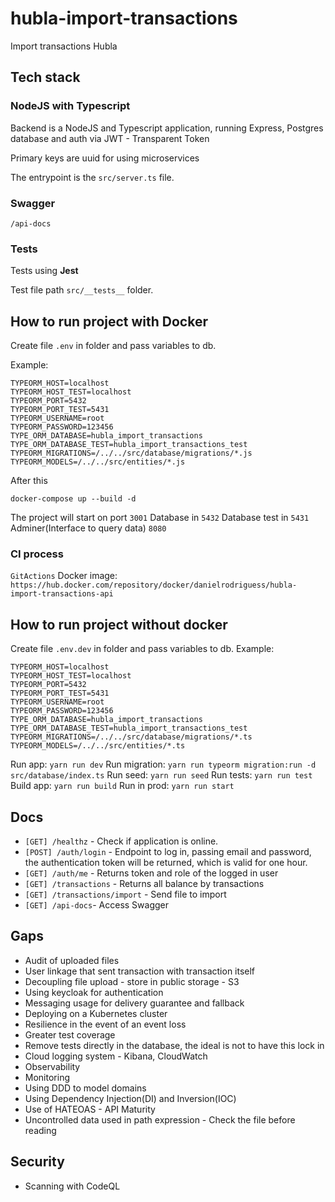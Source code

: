 # hubla-import-transactions

Import transactions Hubla

## Tech stack

### NodeJS with Typescript
Backend is a NodeJS and Typescript application, running Express, Postgres database and auth via JWT - Transparent Token

Primary keys are uuid for using microservices

The entrypoint is the `src/server.ts` file.

### Swagger
`/api-docs`

### Tests
Tests using **Jest**

Test file path `src/__tests__` folder.


## How to run project with Docker
Create file `.env` in folder and pass variables to db.

Example:
```
TYPEORM_HOST=localhost
TYPEORM_HOST_TEST=localhost
TYPEORM_PORT=5432
TYPEORM_PORT_TEST=5431
TYPEORM_USERNAME=root
TYPEORM_PASSWORD=123456
TYPE_ORM_DATABASE=hubla_import_transactions
TYPE_ORM_DATABASE_TEST=hubla_import_transactions_test
TYPEORM_MIGRATIONS=/../../src/database/migrations/*.js
TYPEORM_MODELS=/../../src/entities/*.js
```
After this
```
docker-compose up --build -d
```
The project will start on port `3001`
Database in `5432`
Database test in `5431`
Adminer(Interface to query data) `8080`

### CI process
`GitActions`
Docker image: `https://hub.docker.com/repository/docker/danielrodriguess/hubla-import-transactions-api`

## How to run project without docker
Create file `.env.dev` in folder and pass variables to db.
Example:
```
TYPEORM_HOST=localhost
TYPEORM_HOST_TEST=localhost
TYPEORM_PORT=5432
TYPEORM_PORT_TEST=5431
TYPEORM_USERNAME=root
TYPEORM_PASSWORD=123456
TYPE_ORM_DATABASE=hubla_import_transactions
TYPE_ORM_DATABASE_TEST=hubla_import_transactions_test
TYPEORM_MIGRATIONS=/../../src/database/migrations/*.ts
TYPEORM_MODELS=/../../src/entities/*.ts
```
Run app: `yarn run dev`
Run migration: `yarn run typeorm migration:run -d src/database/index.ts`
Run seed: `yarn run seed`
Run tests: `yarn run test`
Build app: `yarn run build`
Run in prod: `yarn run start`

## Docs
- `[GET] /healthz` - Check if application is online.
- `[POST] /auth/login` - Endpoint to log in, passing email and password, the authentication token will be returned, which is valid for one hour.
- `[GET] /auth/me` - Returns token and role of the logged in user
- `[GET] /transactions` - Returns all balance by transactions
- `[GET] /transactions/import` - Send file to import
- `[GET] /api-docs`- Access Swagger

## Gaps
- Audit of uploaded files
- User linkage that sent transaction with transaction itself
- Decoupling file upload - store in public storage - S3
- Using keycloak for authentication
- Messaging usage for delivery guarantee and fallback
- Deploying on a Kubernetes cluster
- Resilience in the event of an event loss
- Greater test coverage
- Remove tests directly in the database, the ideal is not to have this lock in
- Cloud logging system - Kibana, CloudWatch
- Observability
- Monitoring
- Using DDD to model domains
- Using Dependency Injection(DI) and Inversion(IOC)
- Use of HATEOAS - API Maturity
- Uncontrolled data used in path expression - Check the file before reading

## Security
- Scanning with CodeQL
